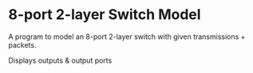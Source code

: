 # 8-port 2-layer Switch Model

A program to model an 8-port 2-layer switch with given transmissions + packets.

Displays outputs & output ports
